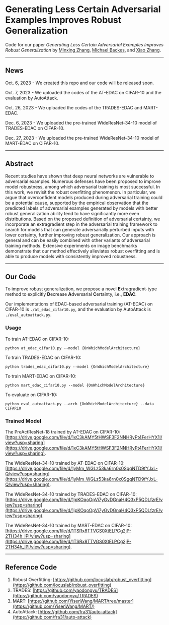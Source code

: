# Generating Less Certain Adversarial Examples Improves Robust Generalization

Code for our paper _Generating Less Certain Adversarial Examples Improves Robust Generalization_ by [Minxing Zhang](https://scholar.google.com/citations?user=wsSLja0AAAAJ&hl=en&oi=ao), [Michael Backes](https://scholar.google.com/citations?user=ZVS3KOEAAAAJ&hl=en&oi=ao), and [Xiao Zhang](https://scholar.google.com/citations?user=L-lz7CUAAAAJ&hl=en&oi=ao).

***

## News

Oct. 6, 2023 - We created this repo and our code will be released soon.

Oct. 7, 2023 - We uploaded the codes of the AT-EDAC on CIFAR-10 and the evaluation by AutoAttack.

Oct. 26, 2023 - We uploaded the codes of the TRADES-EDAC and MART-EDAC.

Dec. 6, 2023 - We uploaded the pre-trained WideResNet-34-10 model of TRADES-EDAC on CIFAR-10.

Dec. 27, 2023 - We uploaded the pre-trained WideResNet-34-10 model of MART-EDAC on CIFAR-10.

***

## Abstract

Recent studies have shown that deep neural networks are vulnerable to adversarial examples. Numerous defenses have been proposed to improve model robustness, among which adversarial training is most successful. In this work, we revisit the robust overfitting phenomenon. In particular, we argue that overconfident models produced during adversarial training could be a potential cause, supported by the empirical observation that the predicted labels of adversarial examples generated by models with better robust generalization ability tend to have significantly more even distributions. Based on the proposed definition of adversarial certainty, we incorporate an extragradient step in the adversarial training framework to search for models that can generate adversarially perturbed inputs with lower certainty, further improving robust generalization. Our approach is general and can be easily combined with other variants of adversarial training methods. Extensive experiments on image benchmarks demonstrate that our method effectively alleviates robust overfitting and is able to produce models with consistently improved robustness.

***

## Our Code

To improve robust generalization, we propose a novel **E**xtragradient-type method to explicitly **D**ecrease **A**dversarial **C**ertainty, i.e., **EDAC**.

Our implementations of EDAC-based adversarial training (AT-EDAC) on CIFAR-10 is ``./at_edac_cifar10.py``, and the evaluation by AutoAttack is ``./eval_autoattack.py``.

### Usage

To train AT-EDAC on CIFAR-10:
```text
python at_edac_cifar10.py --model {OnWhichModelArchitecture}
```

To train TRADES-EDAC on CIFAR-10:
```text
python trades_edac_cifar10.py --model {OnWhichModelArchitecture}
```

To train MART-EDAC on CIFAR-10:
```text
python mart_edac_cifar10.py --model {OnWhichModelArchitecture}
```

To evaluate on CIFAR-10:
```text
python eval_autoattack.py --arch {OnWhichModelArchitecture} --data CIFAR10
```

### Trained Model

The PreActResNet-18 trained by AT-EDAC on CIFAR-10: [https://drive.google.com/file/d/1xC3kAMY5tHWSF3F2NNHRyPt4FerHYX1l/view?usp=sharing](https://drive.google.com/file/d/1xC3kAMY5tHWSF3F2NNHRyPt4FerHYX1l/view?usp=sharing).

The WideResNet-34-10 trained by AT-EDAC on CIFAR-10: [https://drive.google.com/file/d/1yMm_WGLz53ka6rn0x0SgqNTD9fYJxL-Q/view?usp=sharing](https://drive.google.com/file/d/1yMm_WGLz53ka6rn0x0SgqNTD9fYJxL-Q/view?usp=sharing).

The WideResNet-34-10 trained by TRADES-EDAC on CIFAR-10: [https://drive.google.com/file/d/1jpKOqoOpVi7yGvDGnaH4Q3xP5QDLfzrE/view?usp=sharing](https://drive.google.com/file/d/1jpKOqoOpVi7yGvDGnaH4Q3xP5QDLfzrE/view?usp=sharing).

The WideResNet-34-10 trained by MART-EDAC on CIFAR-10: [https://drive.google.com/file/d/1TSRx8TTVGS0XtELPCg2jP-2TH34h_IPl/view?usp=sharing](https://drive.google.com/file/d/1TSRx8TTVGS0XtELPCg2jP-2TH34h_IPl/view?usp=sharing).

***

## Reference Code
1. Robust Overfitting: [https://github.com/locuslab/robust_overfitting](https://github.com/locuslab/robust_overfitting)
2. TRADES: [https://github.com/yaodongyu/TRADES](https://github.com/yaodongyu/TRADES)
3. MART: [https://github.com/YisenWang/MART/tree/master](https://github.com/YisenWang/MART/)
4. AutoAttack: [https://github.com/fra31/auto-attack](https://github.com/fra31/auto-attack)
